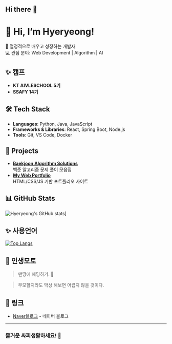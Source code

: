 ## Hi there 👋
# 👋 Hi, I’m Hyeryeong!

🚀 열정적으로 배우고 성장하는 개발자  
💻 관심 분야: Web Development | Algorithm | AI  

## ✨ 캠프
-  **KT AIVLESCHOOL 5기**
-  **SSAFY 14기**

## 🛠 Tech Stack
- **Languages**: Python, Java, JavaScript  
- **Frameworks & Libraries**: React, Spring Boot, Node.js  
- **Tools**: Git, VS Code, Docker  

## 📌 Projects
- **[Baekjoon Algorithm Solutions](https://github.com/hyeryeongeda/baekjoon_algorithm)**  
  백준 알고리즘 문제 풀이 모음집  
- **[My Web Portfolio](https://github.com/hyeryeongeda/my_web)**  
  HTML/CSS/JS 기반 포트폴리오 사이트  

## 📊 GitHub Stats
![Hyeryeong's GitHub stats](https://github-readme-stats.vercel.app/api?username=hyeryeongeda)]

## ✨ 사용언어

[![Top Langs](https://github-readme-stats.vercel.app/api/top-langs/?username=hyeryeongeda)](https://github.com/anuraghazra/github-readme-stats)

## 💬 인생모토

> 맨땅에 헤딩하기. 💭

> 무모할지라도 막상 해보면 어렵지 않을 것이다.


## 🔗 링크
- [Naver블로그](https://blog.naver.com/novembre_vingt-deux) - 네이버 블로그

---

### 즐거운 싸피생활하세요! 🚀

